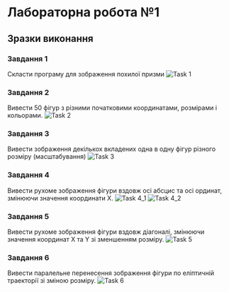 # Лабораторна робота №1
## Зразки виконання
### Завдання 1
Скласти програму для зображення похилої призми
![Task 1](https://lh3.googleusercontent.com/IhoOHQrO_SfHu73mph2UelzB7YRqYubXIdbfQXqvPKBpTn7QU_YtqMRUhQ9ZThungRHikcMoY6TZig297aE0Hbfe_0QbMgK5o8TZ-zP3bErQWIfgoJSz9wE0eMQ5LhAiQ15NPFHnOtPKSB2uBGudGrADSEE284Tl6ghokEwxy5lZxZ_AVN1FA_jLDc7ORfh6BtR6etKEr5eJ7fa15tTEz5ljt3-CPWltngw3NHpzO2Sf5rfqty7UriBkqcFRCZpHDpt_zW4H_VSc94QK40aQeqRBSRLRpzTDiLOSMofwc8xuntEJrpvu9b9I-o7G_8QwJiMHBZ2Y_gJnBVbNV3QmxKvXem5ZliN31gha0l6-A1MozsLsU3TNUz2DV4fvW7ysgNq_ZyI772uVPWRhPSwFuL26_Jgr0vwHAZWfvJpZ-OsXi2AqrCFWJFItEeOWurxMjjspqK3msN9gL9RZtUzBklhuCHIRNifpepQ4lrNNnSTnNJpSbc-hZZi1Lp-lN_Filu1686SFplZyuIEPqEeI5LHGRoe7lEEAo4DRT1tk6DtZw6FnmXHl0N4lOHz-EmfHll8OCXEF6o1zG4W6ZzakZkqK6einPVkJM325eHN0wII_3KQAPx3iZcBLUGymB9YtTjGE37E_NHnl_jdhMvkZhSuA9sQzUsVpVitoL230DdScPVT1aSsMSBAMaBLyvh56bs-ZfA=w1919-h954-ft)

### Завдання 2
Вивести 50 фігур з різними початковими координатами, розмірами і кольорами.
![Task 2](https://lh3.googleusercontent.com/a2Oi6KQyt7VLUVGNDl3oI5hcwmSRr_ASQo5vPxGY2FzOk5q2ROMmcLeh5cYREVr7-OW3CVywyVQ8FuKjnRZwrwTyTe0LbqkZsj54w3YNaAMs3ZpeeKkUzybxnuyYaJN-Se2MHaFZCCFmZzTeYaIobVx4OZ6IIxuMCTyZkEcermjxdNtnqMiQEX2L7rZqzhVLQeIoKNVlr6fOpddqhuTXGlSZeKz5YUTOM9FkjbIC9BlgWHXJCfPQIU3_ZDlsjgE9dwedYZ4jE2OYRRptLeVS_bKUsNxfI3G6I0TYwgOot4e9sXnBAIpewLuUzxPNDLEniyxSq541rV1tgVMffRgHgKGjbx7B8bQ73_UuW05BIDxakfF1Ihk1OV4z1Y_Lcinxd7VoHgveCmNqnLkErIhpTXZAVbAqglKp7jJvPMdw0kOmjBoWK5eDYFA_U5wciR3753aR-KVRxHaiU3kigUoiWR2UdsgqErY65NSXwWqulQKSaXdK9oAPvtVPDxY9WIyGt7xDka7jIjzZSwx0wOa1ppwxaIlSs0KDkUtM0jOyBEjYa81DNa7Jp8M3CK2BPU2eWHDel_j7tVfuFNGpp75R4sEScw3zSmy9saDAxJKU2DIvcIdHrQEhoJA1mjJydovtDcjBT3C0FNd1XXP5Kv9Bw_GnnsqXXmuW_spaD_MF2QGQEWhCnyOQlQ__TyWaxTAGBqofGw=w1919-h954-ft)

### Завдання 3
Вивести зображення декількох вкладених одна в одну фігур різного розміру (масштабування)
![Task 3](https://lh3.googleusercontent.com/qrJP3W6HAF9G4Uq7KdsGPhuqAG6ghVGAGiokkdYPC6MMWNEkX60iyrB5BZJU979xTWm1BARnD9_IPkoPqqzWHa7Y6ga1-E41DtPE5B2TXEXUESCrCRfI4p39IEUDnbzZIgR9wcUaEvf9-kYDpZDB0TffWYhhW5SVvA3uJ4cK2MyYy9cNgtaki7lOyEm6EHz0_DGzxJkttH9oVhGEk7K3Clc_oUxlHNDlDe7QgG7ywBJ7qFLY_siLHH13VZ7rBdZemA9lcIguRNJtQ3rViJdmucsXFw3AZRWRCUTvVTjjsn3E-4waZySPKk1DGyYGJtKNjvThCfnpFl8uhDVhzgvIMRBPLa9QuqZegWWjqXq9u4eElD9GaVMkwiBgXTulT58a2xDGxIEZbyiLemW1CAB3Pf9Ezyd3d35XlEnmr-cElwQKFN4gbIraxbF1XVzFw0PLe75NJ9IueQBUkUXI6Ou3EG8kpY1mJaIU1RtKOuU_AT4-W8_qKWq1v7fMW2sSYqOV6e4HWM4hcb8eaQ1M9TsuYLauXgxA5K2QB56kLwmVyrJIwUh1-iZYJ-keeRWo0Ke0AehUi-_meKEspzaXyRRzZ7pTPS4-wBd4i2VnT7jJNTi8w7rbwocC72QX1PkcYvRqYspHcvwn0tzSZBu1et4XDfu0-C5kUA81v5O9ZlNiM0sFBb_clhzDeVNvfJH6GQApb6VZyA=w1919-h954-ft)

### Завдання 4
Вивести  рухоме зображення фігури вздовж осі абсцис та осі ординат, змінюючи значення координати Х. 
![Task 4_1](https://lh3.googleusercontent.com/pR1zHoa1uZXf6SQ0B_o2FaXZeUQp7tJcrl-ua2o0OSH0ZQF3SddgI5bd5UuMq1B6OoVtxJSj1CNjeLU1Wvo3vQ2u76duJ0blkRxUekIhwnMWOpxJKt-EAYVTNaIn8n47EHG3T-ujpfVyxmj3h3HAZhLmqceEciXREMmvllpLg9YVOoUy9P-sUg9PIVss1GRHb1ldEiQttMTxL18Xodzy7a0kIVYyVVgZvL11PhWOi-wGprhue18nNvh0vl_U9oViN1pd4SPtM-nEAt_nJ03FuQuQA1aUk-3t-UXyBktFTcZJfrok8xPPNNmQ6ptsxOl6pmgeJQnxyf5sz11XoeIZzYktiy7g-buBrufc6M7tgsZ-it7FOovJr8VD08nQm-v_V4DrSamriLHja-pVqfphga4frN7gbQLaKQZ_8tTSOnG5LPPIR7TIiiAoWggQlkTd0VJOEGxvvWTqlhXl9tsFSkJOekK5uCmoxzj0_xlBDpyC-Yr99qo9pdSwFDgqIbBVzmAKWN-MlwDA0BqX7c1QYOKhaa_UNnBReP6m9uPWt-tz_RmlFs2jGetbHE7SgHSGvbOSJ8AJx0EeJ7VlyQlR3gZ8Ka0vm_kXDUu3VtAoNernzdJERkphsutYiMtxOD_Bm606RGEp78sL_cLVG3eowx8QvbwGCxVsx70jj7lLcI6-DcfYBTqsC-sNAlEIwuDQX7kbdQ=w1186-h954-ft)
![Task 4_2](https://lh3.googleusercontent.com/xYk2u9HNTrvSk6jFYMRXULfVzPCSoH1DBulieYXNvQP6o2LOJcQbS63m03A9aMWvjISTyUtnkrGDBLwOSWAE1zodujZCGgE-k3l3AiJO-RqeUzcnRtopWvco6ZyfQjpnQOtMUjQrvKl1oq0HdIO9mSE7A8qQLXngdV7WZB6wVykcONxPpFsZONYkpEg0aBxoN8VWC_572lYJa7mvOR2Ya9jo-Wf91u3JjdxGWU3qX-PQmZXRHNMC3UkoyIpGjQFJkr9OpgTquIA4CtbPHRjK-wul5P1_UYnIJmrpBzN5gnQnzslta0Zj52RMp1bcdD1VkriAhdlNno9Byn7nuQFTvAeMa_RxuMCMgQbl1xP3DQHc6HB04FYNv7yQ1rt0ijETc9WCBZKSwTaBsQKZmHrD1C90TBoMQ17VCEeeN593KvWaT_lB4a8NdkGEg399YaaSjn7RTeLVzNfFO00F9By2cus7ry9nBB2bncADzmekPOe8Uk9HEtm_I0wT3PCZubnYy1B06qUQ0qpfzjp-0oBVMunTGun_FNpW9hkEJj55jwFs45KtIs0rfGWsIfpb1Qsj8F9WhuXYMVp8qQbCCN8n5RB5uI1_oQxxPSYJl-GOwb29M6yhA2zKFB6anlBgar7mLO4zr-b3QdmK-Sn2Q0jC4QjaZosmqt5qAtZPl4bZQeFSl-m9ssFJhDEFv1tb72Qsqvad2Q=w1186-h954-ft)

### Завдання 5
Вивести рухоме зображення фігури вздовж діагоналі, змінюючи значення координат Х та Y зі зменшенням розміру. 
![Task 5](https://lh3.googleusercontent.com/maln8NENDlmblkgEmNhJtbyC9stXtznxiEkgto0U70GcNPmoE8z9nBQSSqL-OG0VuLKnctqmO6HonON151jTQuQaOM6mYxdIfoBwHsQHpjYH1WSGhYPB-IdpR0-5HV8QUVAh9WvbxCL45697hFA0pcWbFRjHFkXRNGzSNwQiAGJ7V5yGNe0p62Kihxk0fSTtHRm0YabJmfPoy4uaan0vlbfCAGul0zG0Ggi3aK-uRT3kET2QZrW3r9OhHA27u-7BqoRryQtyElyc_BlUpKPt5vV-QoSJGMrApyLDSk01P4faZM2AISVx6iAySU4RzMhHRBvWW3JBSTvqVRPtM8Ct59MG1bxXL5N7HQ4rDcsArokQXkFwgFlUgVZgY8OtZfcfv7JP9oEL-6ZTgLeIqbZRfcgsuXXWENwyui3mcNfGG6UYvnxNh9DVPdSF1g_SE4dZ4eV0wamFXMK6WuFrKcU2L_u1YAQT1_JdZpDy4X707BfX6b5rkJw6rUO2s0Smr_K981nEcMBlXo4Y160AqUWk44YNi2vVJEnBK06jb7JnlQ3YsTxeusTITK5bR6KL0nf8NCxR_YKqQyFGW-57cepjFfDzK2kcoAo_xKaRI7aIbmd7PYU7O6_UzI--013yebvdPGQEkECUC6SPe1nPmf9uL7oB6emHWlB07XbV7pQRkzc7N-Dna6eRa09Dtn1v9gLVZC6zHw=w1186-h954-ft)

### Завдання 6
Вивести паралельне перенесення зображення фігури по еліптичній траекторії зі зміною розміру.
![Task 6](https://lh3.googleusercontent.com/D07M-MdC_XLWy7CNm9CS6EsH0UwN7UIqednd15NT3jFfRLQdvAubLlb6NbjxUYImaU9uZobyPhwDyyOD7r31Jm-18LGkT3cNqsBY-q64_9JY92SAUGtNtXngIdqy9Z-Tdn4HvSI4fezdrzBXQHYQA9lkK-7F_Z9Stmk14hcWrq8UesWjhVZC4jJ-bFN0uRAIsmT0emQrdI-83Pb3AYtxeoY98NUX897o0bn8U9QsPagzy7BNar9Fc9M7UMNv3jfNMA33cYHLdByM-nIbW6IglEpVsqko9vkaWOmkECOjUWAJsOtFi9Yugdnqk4b_w18eXUplG3to_AgRAJyLPRmjqMJle4hhXZl9X8av8_iOSEQRyNlWXbx75SMM473_ejzhpe-boD4WGJy_2GQCJPt-N7W-ARlIuPLmC4uuIK_fOIUjvcGfX5gyt7rb-BITGGLisbrB8al7tFQZcCwW3B522or4cq0vZ1tYnNoY4WwjoL1JjkSRTSrJgle0l6PlBpCO9ZEj25iV20biNZR9VlKcq17-l75T6xexUQ3L5Ych0_p2yZkjZPa7lxbT9-XVpUbXW-m72Cu3El2T2LapRUxeCNMLdDyDGUxkzrKLPhqud8jJNcM1j5Xv68jR_zkwYfLeq8AoHg8OsVy-yFVr48En-5S3IT2idQHDsT_KbcaOArXXZ8k_hMGzYa3AQnWIo2u91N8HuQ=w1186-h954-ft)